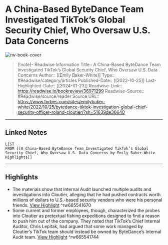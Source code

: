 # A China-Based ByteDance Team Investigated TikTok’s Global Security Chief, Who Oversaw U.S. Data Concerns

![rw-book-cover](https://imageio.forbes.com/specials-images/imageserve/63581a2e843dc631da831206/0x0.jpg?format=jpg&crop=1920,1080,x0,y0,safe&width=1200)
<br>
>[!note]- Readwise Information
>Title:: A China-Based ByteDance Team Investigated TikTok’s Global Security Chief, Who Oversaw U.S. Data Concerns
>Author:: [[Emily Baker-White]]
>Type:: #Readwise/category/articles
>Published-Date:: [[2022-10-25]]
>Last-Highlighted-Date:: [[2024-01-23]]
>Readwise-Link:: https://readwise.io/bookreview/36971299
>Readwise-Source:: #Readwise/source/reader
>Source URL:: https://www.forbes.com/sites/emilybaker-white/2022/10/25/bytedance-tiktok-investigation-global-chief-security-officer-roland-cloutier/?sh=51639de36640
--- 

## Linked Notes
```dataview
LIST
FROM [[A China-Based ByteDance Team Investigated TikTok’s Global Security Chief, Who Oversaw U.S. Data Concerns by Emily Baker-White Highlights]]
```

---

## Highlights
- The materials show that Internal Audit launched multiple audits and investigations into Cloutier, alleging that he had pushed contracts worth millions of dollars to U.S.-based security vendors who were his personal friends. [View Highlight](https://readwise.io/open/665541670) ^rw665541670
- Some current and former employees, though, characterized the probes into Cloutier as pretextual fishing expeditions designed to find a reason to push him out of the company. They noted that TikTok’s Chief Internal Auditor, Chris Lepitak, had argued that some work managed by Cloutier’s TikTok team should instead be owned by ByteDance’s Internal Audit team. [View Highlight](https://readwise.io/open/665541744) ^rw665541744
